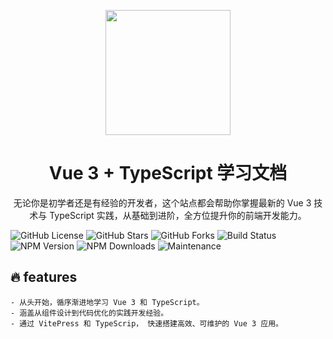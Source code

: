 <P align="center">
<img src="https://mxy-u.oss-cn-nanjing.aliyuncs.com/Vue%203%20Deep%20Dive%20with%20Evan%20You.png" style="width:200px;" />
</P>
<h1 align="center">Vue 3 + TypeScript 学习文档</h1>
<p align="center">
无论你是初学者还是有经验的开发者，这个站点都会帮助你掌握最新的 Vue 3 技术与 TypeScript 实践，从基础到进阶，全方位提升你的前端开发能力。
</p>
<p>

![GitHub License](https://img.shields.io/github/license/mxysun/vue3-ts-docs)
![GitHub Stars](https://img.shields.io/github/stars/mxysun/vue3-ts-docs)
![GitHub Forks](https://img.shields.io/github/forks/mxysun/vue3-ts-docs)
![Build Status](https://img.shields.io/github/workflow/status/mxysun/vue3-ts-docs/CI)
![NPM Version](https://img.shields.io/npm/v/vue)
![NPM Downloads](https://img.shields.io/npm/dw/vue)
![Maintenance](https://img.shields.io/maintenance/yes/2024)

</p>

## 🔥 features
    - 从头开始，循序渐进地学习 Vue 3 和 TypeScript。
    - 涵盖从组件设计到代码优化的实践开发经验。
    - 通过 VitePress 和 TypeScrip， 快速搭建高效、可维护的 Vue 3 应用。